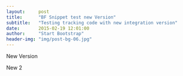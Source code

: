 ```yaml
---
layout:     post
title:      "BF Snippet test new Version"
subtitle:   "Testing tracking code with new integration version"
date:       2015-02-19 12:01:00
author:     "Start Bootstrap"
header-img: "img/post-bg-06.jpg"
---
```


<p>New Version</p>

<script async type="text/javascript" src="//genesis.blogfoster.com:3000/js/bfs.min.js" class="bf-adslot" websiteId="1" adslotId="59"></script>


<p>New 2</p>
<script async type="text/javascript" src="//genesis.blogfoster.com:3000/js/bfs.min.js" class="bf-adslot" websiteId="1" adslotId="61"></script>
